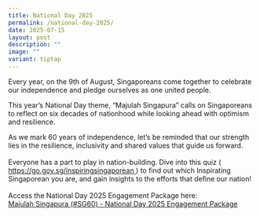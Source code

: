 ```yaml
---
title: National Day 2025
permalink: /national-day-2025/
date: 2025-07-15
layout: post
description: ""
image: ""
variant: tiptap
---
```

<p>Every year, on the 9th of August, Singaporeans come together to celebrate
our independence and pledge ourselves as one united people.</p>
<p>This year’s National Day theme, “Majulah Singapura” calls on Singaporeans
to reflect on six decades of nationhood while looking ahead with optimism
and resilience.</p>
<p>As we mark 60 years of independence, let’s be reminded that our strength
lies in the resilience, inclusivity and shared values that guide us forward.
<br>
<br>Everyone has a part to play in nation-building. Dive into this quiz (
<a href="https://sgp01.safelinks.protection.outlook.com/?url=https%3A%2F%2Fgo.gov.sg%2Finspiringsingaporean&amp;amp;data=05%7C02%7CToh_Lay_Tin_Gladys%40defence.gov.sg%7C7498e06474ca4c7e5f0408ddc38e0f92%7C17558ced9068439cbdf1fe9f9e07f45e%7C0%7C0%7C638881737084313687%7CUnknown%7CTWFpbGZsb3d8eyJFbXB0eU1hcGkiOnRydWUsIlYiOiIwLjAuMDAwMCIsIlAiOiJXaW4zMiIsIkFOIjoiTWFpbCIsIldUIjoyfQ%3D%3D%7C0%7C%7C%7C&amp;amp;sdata=XnrzN76EDzjqCRpgqf%2BX1koor310BtbxYz5fWKQo9SE%3D&amp;amp;reserved=0" rel="noopener noreferrer nofollow" target="_blank"><u>https://go.gov.sg/inspiringsingaporean</u>
</a>) to find out which Inspirating Singaporean you are, and gain insights
to the efforts that define our nation!
<br>
<br>Access the National Day 2025 Engagement Package here:
<br><a href="/files/packages/2025/National_Day_Engagement_Package_2025__Final_Compressed_.pdf" rel="noopener nofollow" target="_blank">Majulah Singapura (#SG60) - National Day 2025 Engagement Package</a>
<br>
<br>
</p>